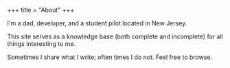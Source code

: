 +++
title = "About"
+++

I'm a dad, developer, and a student pilot located in New Jersey.

This site serves as a knowledge base (both complete and incomplete) for all things interesting to me.

Sometimes I share what I write; often times I do not. Feel free to browse.
